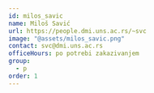 ```yaml
---
id: milos_savic
name: Miloš Savić
url: https://people.dmi.uns.ac.rs/~svc
image: "@assets/milos_savic.png"
contact: svc@dmi.uns.ac.rs
officeHours: po potrebi zakazivanjem
group:
  - p
order: 1
---
```

